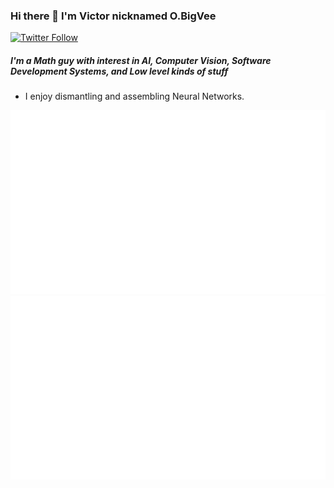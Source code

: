 ### Hi there 👋 I'm Victor nicknamed O.BigVee
[![Twitter Follow](https://img.shields.io/badge/Twitter-follow%20me-blue)]( https://twitter.com/OBigVee)

##### I'm a Math guy with interest in AI, Computer Vision, Software Development Systems, and Low level kinds of stuff
- I enjoy dismantling and assembling Neural Networks.

<!--
**OBigVee/OBigVee** is a ✨ _special_ ✨ repository because gits `README.md` (this file) appears on your GitHub profile.-->

<!-- - 🔭 I’m currently working on  Computer Vision Projects
- 🌱 I’m currently learning literally everything i can in software engineering🤣
- 👯 I’m looking to collaborate on projects that interest me. --> 

 
 ![](https://github.com/obigvee/vic-Stats/blob/master/generated/overview.svg)
  ![](https://github.com/obigvee/vic-Stats/blob/master/generated/languages.svg)
<!--  ![Vic's GitHub stats](https://github-readme-stats.vercel.app/api?username=obigvee&show_icons=true&theme=highcontrast) -->

<!-- <a href="https://github.com/SubhamRaoniar28/github-readme-stats"><img alt="Vick's Top Languages" src="https://github-readme-stats.vercel.app/api/top-langs/?username=Obigvee&langs_count=8&count_private=true&layout=compact&theme=highcontrast&hide_border=true&bg_color=0A524E" /></a>   -->



